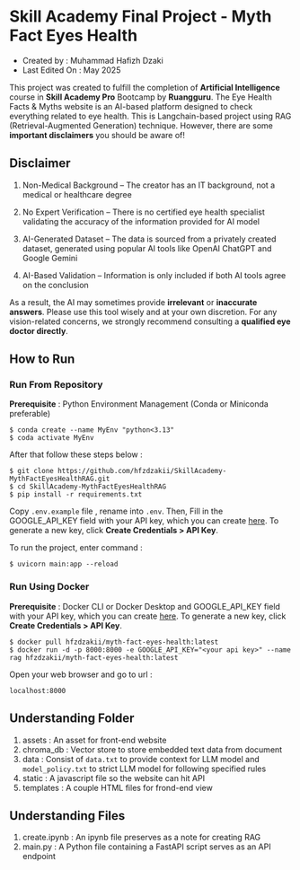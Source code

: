 # Skill Academy Final Project - Myth Fact Eyes Health

- Created by : Muhammad Hafizh Dzaki
- Last Edited On : May 2025

This project was created to fulfill the completion of **Artificial Intelligence** course in **Skill Academy Pro** Bootcamp by **Ruangguru**. The Eye Health Facts & Myths website is an AI-based platform designed to check everything related to eye health. This is Langchain-based project using RAG (Retrieval-Augmented Generation) technique. However, there are some **important disclaimers** you should be aware of!

## Disclaimer

1. Non-Medical Background – The creator has an IT background, not a medical or healthcare degree

2. No Expert Verification – There is no certified eye health specialist validating the accuracy of the information provided for AI model

3. AI-Generated Dataset – The data is sourced from a privately created dataset, generated using popular AI tools like OpenAI ChatGPT and Google Gemini

4. AI-Based Validation – Information is only included if both AI tools agree on the conclusion

As a result, the AI may sometimes provide **irrelevant** or **inaccurate answers**. Please use this tool wisely and at your own discretion. For any vision-related concerns, we strongly recommend consulting a **qualified eye doctor directly**.

## How to Run

### Run From Repository

**Prerequisite** : Python Environment Management (Conda or Miniconda preferable)

```
$ conda create --name MyEnv "python<3.13"
$ coda activate MyEnv
```

After that follow these steps below :

```
$ git clone https://github.com/hfzdzakii/SkillAcademy-MythFactEyesHealthRAG.git
$ cd SkillAcademy-MythFactEyesHealthRAG
$ pip install -r requirements.txt
```

Copy `.env.example` file , rename into `.env`. Then, Fill in the GOOGLE_API_KEY field with your API key, which you can create [here](https://console.cloud.google.com/apis/credentials). To generate a new key, click **Create Credentials > API Key**.

To run the project, enter command :

```
$ uvicorn main:app --reload
```

### Run Using Docker

**Prerequisite** : Docker CLI or Docker Desktop and GOOGLE_API_KEY field with your API key, which you can create [here](https://console.cloud.google.com/apis/credentials). To generate a new key, click **Create Credentials > API Key**.

```
$ docker pull hfzdzakii/myth-fact-eyes-health:latest
$ docker run -d -p 8000:8000 -e GOOGLE_API_KEY="<your api key>" --name rag hfzdzakii/myth-fact-eyes-health:latest
```

Open your web browser and go to url :

```
localhost:8000
```

## Understanding Folder 

1. assets : An asset for front-end website
2. chroma_db : Vector store to store embedded text data from document
3. data : Consist of `data.txt` to provide context for LLM model and `model_policy.txt` to strict LLM model for following specified rules
4. static : A javascript file so the website can hit API
5. templates : A couple HTML files for frond-end view

## Understanding Files

1. create.ipynb : An ipynb file preserves as a note for creating RAG
2. main.py : A Python file containing a FastAPI script serves as an API endpoint